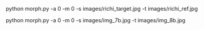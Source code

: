 python morph.py -a 0 -m 0 -s images/richi_target.jpg -t images/richi_ref.jpg


python morph.py -a 0 -m 0 -s images/img_7b.jpg -t images/img_8b.jpg
